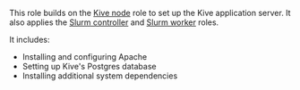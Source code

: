 This role builds on the [Kive node] role to set up the Kive application
server. It also applies the [Slurm controller] and [Slurm worker] roles.

[Kive node]: ../kive_node
[Slurm controller]: ../slurm_controller
[Slurm worker]: ../worker_node_networking

It includes:

- Installing and configuring Apache
- Setting up Kive's Postgres database
- Installing additional system dependencies
